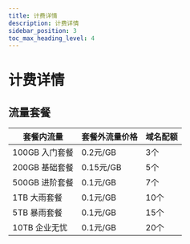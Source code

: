 ```yaml
---
title: 计费详情
description: 计费详情
sidebar_position: 3
toc_max_heading_level: 4
---
```


# 计费详情



## 流量套餐

| 套餐内流量      | 套餐外流量价格  | 域名配额 | 
|------------|----------|------|
| 100GB 入门套餐 | 0.2元/GB  | 3个   |
| 200GB 基础套餐 | 0.15元/GB | 5个   | 
| 500GB 进阶套餐 | 0.1元/GB  | 7个   | 
| 1TB 大雨套餐   | 0.1元/GB  | 10个  | 
| 5TB 暴雨套餐   | 0.1元/GB  | 15个  | 
| 10TB 企业无忧  | 0.1元/GB  | 20个  | 
